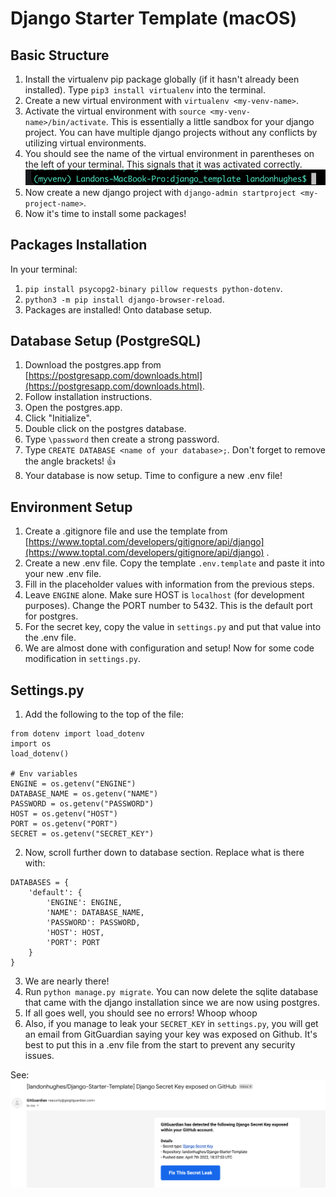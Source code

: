 # Django Starter Template (macOS)

## Basic Structure

1. Install the virtualenv pip package globally (if it hasn't already been installed). Type `pip3 install virtualenv` into the terminal.
2. Create a new virtual environment with `virtualenv <my-venv-name>`.
3. Activate the virtual environment with `source <my-venv-name>/bin/activate`. This is essentially a little sandbox for your django project. You can have multiple django projects without any conflicts by utilizing virtual environments.
4. You should see the name of the virtual environment in parentheses on the left of your terminal. This signals that it was activated correctly.
   ![Virtual Environment](images/virtualenv.png "Virtual Environment")
5. Now create a new django project with `django-admin startproject <my-project-name>`.
6. Now it's time to install some packages!

## Packages Installation

In your terminal:

1. `pip install psycopg2-binary pillow requests python-dotenv`.
2. `python3 -m pip install django-browser-reload`.
3. Packages are installed! Onto database setup.

## Database Setup (PostgreSQL)

1. Download the postgres.app from [https://postgresapp.com/downloads.html](https://postgresapp.com/downloads.html).
2. Follow installation instructions.
3. Open the postgres.app.
4. Click "Initialize".
5. Double click on the postgres database.
6. Type `\password` then create a strong password.
7. Type `CREATE DATABASE <name of your database>;`. Don't forget to remove the angle brackets! 👍
8. Your database is now setup. Time to configure a new .env file!

## Environment Setup

1. Create a .gitignore file and use the template from [https://www.toptal.com/developers/gitignore/api/django](https://www.toptal.com/developers/gitignore/api/django) .
2. Create a new .env file. Copy the template `.env.template` and paste it into your new .env file.
3. Fill in the placeholder values with information from the previous steps.
4. Leave `ENGINE` alone. Make sure HOST is `localhost` (for development purposes). Change the PORT number to 5432. This is the default port for postgres.
5. For the secret key, copy the value in `settings.py` and put that value into the .env file.
6. We are almost done with configuration and setup! Now for some code modification in `settings.py`.

## Settings.py

1. Add the following to the top of the file:

```python3
from dotenv import load_dotenv
import os
load_dotenv()

# Env variables
ENGINE = os.getenv("ENGINE")
DATABASE_NAME = os.getenv("NAME")
PASSWORD = os.getenv("PASSWORD")
HOST = os.getenv("HOST")
PORT = os.getenv("PORT")
SECRET = os.getenv("SECRET_KEY")
```

2. Now, scroll further down to database section. Replace what is there with:

```python3
DATABASES = {
    'default': {
        'ENGINE': ENGINE,
        'NAME': DATABASE_NAME,
        'PASSWORD': PASSWORD,
        'HOST': HOST,
        'PORT': PORT
    }
}
```

3. We are nearly there!
4. Run `python manage.py migrate`. You can now delete the sqlite database that came with the django installation since we are now using postgres.
5. If all goes well, you should see no errors! Whoop whoop
6. Also, if you manage to leak your `SECRET_KEY` in `settings.py`, you will get an email from GitGuardian saying your key was exposed on Github. It's best to put this in a .env file from the start to prevent any security issues.

See: ![Exposed](images/exposed.png "Exposed Secret Key")
